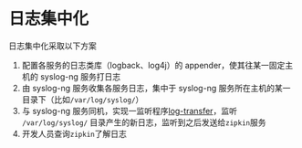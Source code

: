 # 日志集中化

日志集中化采取以下方案

1. 配置各服务的日志类库（logback、log4j）的 appender，使其往某一固定主机的 syslog-ng 服务打日志
2. 由 syslog-ng 服务收集各服务日志，集中于 syslog-ng 服务所在主机的某一目录下（比如`/var/log/syslog/`）
3. 与 syslog-ng 服务同机，实现一监听程序[log-transfer](http://git.in.mydeertrip.com/weibo.li/log-transfer)，监听 `/var/log/syslog/` 目录产生的新日志，监听到之后发送给`zipkin`服务
4. 开发人员查询`zipkin`了解日志
